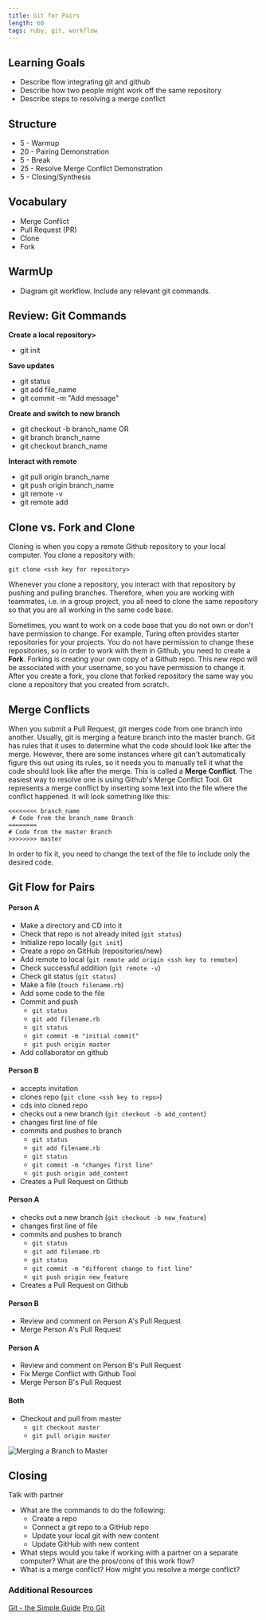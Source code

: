 ```yaml
---
title: Git for Pairs
length: 60
tags: ruby, git, workflow
---
```


## Learning Goals

* Describe flow integrating git and github
* Describe how two people might work off the same repository
* Describe steps to resolving a merge conflict

## Structure

* 5   - Warmup
* 20  - Pairing Demonstration
* 5   - Break
* 25  - Resolve Merge Conflict Demonstration
* 5   - Closing/Synthesis

## Vocabulary

* Merge Conflict
* Pull Request (PR)
* Clone
* Fork

## WarmUp

* Diagram git workflow. Include any relevant git commands.

## Review: Git Commands

**Create a local repository>**
* git init

**Save updates**
* git status
* git add file_name
* git commit -m "Add message"

**Create and switch to new branch**
* git checkout -b branch_name
OR
* git branch branch_name
* git checkout branch_name

**Interact with remote**
* git pull origin branch_name
* git push origin branch_name
* git remote -v
* git remote add <ssh key>

## Clone vs. Fork and Clone

Cloning is when you copy a remote Github repository to your local computer. You clone a repository with:

```
git clone <ssh key for repository>
```

Whenever you clone a repository, you interact with that repository by pushing and pulling branches. Therefore, when you are working with teammates, i.e. in a group project, you all need to clone the same repository so that you are all working in the same code base.

Sometimes, you want to work on a code base that you do not own or don't have permission to change. For example, Turing often provides starter repositories for your projects. You do not have permission to change these repositories, so in order to work with them in Github, you need to create a **Fork**. Forking is creating your own copy of a Github repo. This new repo will be associated with your username, so you have permission to change it. After you create a fork, you clone that forked repository the same way you clone a repository that you created from scratch.

## Merge Conflicts

When you submit a Pull Request, git merges code from one branch into another. Usually, git is merging a feature branch into the master branch. Git has rules that it uses to determine what the code should look like after the merge. However, there are some instances where git can't automatically figure this out using its rules, so it needs you to manually tell it what the code should look like after the merge. This is called a **Merge Conflict**. The easiest way to resolve one is using Github's Merge Conflict Tool. Git represents a merge conflict by inserting some text into the file where the conflict happened. It will look something like this:

```
<<<<<<<< branch_name
 # Code from the branch_name Branch
========
# Code from the master Branch
>>>>>>>> master
```

In order to fix it, you need to change the text of the file to include only the desired code.

## Git Flow for Pairs

#### Person A

* Make a directory and CD into it
* Check that repo is not already inited
  (`git status`)
* Initialize repo locally
  (`git init`)
* Create a repo on GitHub
  (repositories/new)
* Add remote to local
  (`git remote add origin <ssh key to remote>`)
* Check successful addition
  (`git remote -v`)
* Check git status
  (`git status`)
* Make a file
  (`touch filename.rb`)
* Add some code to the file
* Commit and push
  - `git status`
  - `git add filename.rb`
  - `git status`
  - `git commit -m "initial commit"`
  - `git push origin master`
* Add collaborator on github

#### Person B
* accepts invitation
* clones repo (`git clone <ssh key to repo>`)
* cds into cloned repo
* checks out a new branch (`git checkout -b add_content`)
* changes first line of file
* commits and pushes to branch
  - `git status`
  - `git add filename.rb`
  - `git status`
  - `git commit -m "changes first line"`
  - `git push origin add_content`
* Creates a Pull Request on Github

#### Person A
* checks out a new branch (`git checkout -b new_feature`)
* changes first line of file
* commits and pushes to branch
  - `git status`
  - `git add filename.rb`
  - `git status`
  - `git commit -m "different change to fist line"`
  - `git push origin new_feature`
* Creates a Pull Request on Github

#### Person B
* Review and comment on Person A's Pull Request
* Merge Person A's Pull Request

#### Person A
* Review and comment on Person B's Pull Request
* Fix Merge Conflict with Github Tool
* Merge Person B's Pull Request

#### Both
* Checkout and pull from master
  * `git checkout master`
  * `git pull origin master`


![Merging a Branch to Master](https://docs.google.com/drawings/d/e/2PACX-1vR6KtiUHn_LsBfxJRYUYwgT7KJClTVLajC3OzwME6RLF1HroCbOQGuRXUcgjI-I1xfZ-LuF4R5BGbi7/pub?w=960&h=720)

## Closing

Talk with partner
* What are the commands to do the following:
   - Create a repo
   - Connect a git repo to a GitHub repo
   - Update your local git with new content
   - Update GitHub with new content
* What steps would you take if working with a partner on a separate computer? What are the pros/cons of this work flow?
* What is a merge conflict? How might you resolve a merge conflict?

### Additional Resources

[Git - the Simple Guide](http://rogerdudler.github.io/git-guide/)
[Pro Git](https://git-scm.com/book/en/v2)
